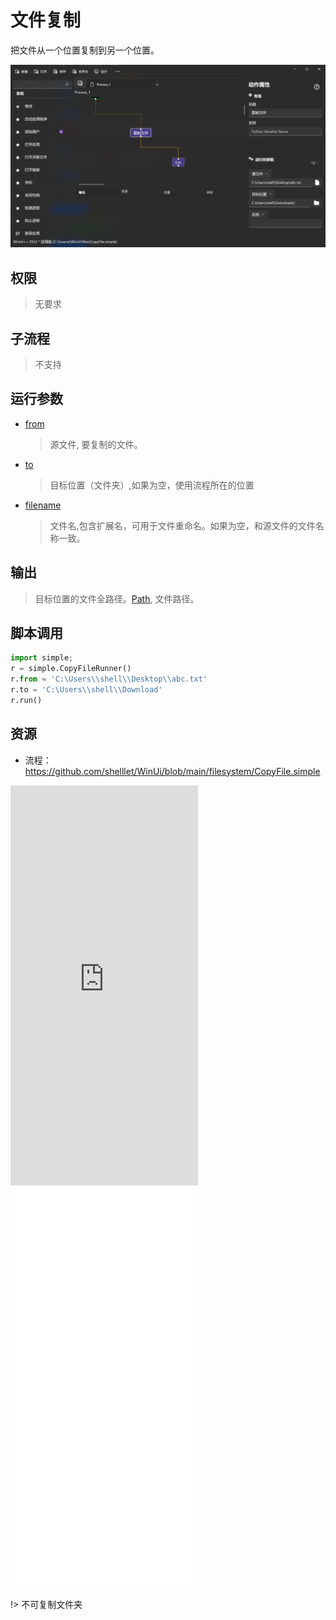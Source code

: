 # 文件复制
把文件从一个位置复制到另一个位置。

![CopyFile](./images/08.png ':size=90%')


## 权限
> 无要求
## 子流程
> 不支持


## 运行参数
* [from](./types/Path.md)
  > 源文件, 要复制的文件。
* [to](./types/Path.md)
  > 目标位置（文件夹）,如果为空，使用流程所在的位置
* [filename](./types/String.md)
  > 文件名,包含扩展名，可用于文件重命名。如果为空，和源文件的文件名称一致。



## 输出

> 目标位置的文件全路径。[Path](./types/Path.md), 文件路径。 


## 脚本调用

```python
import simple;
r = simple.CopyFileRunner()
r.from = 'C:\Users\\shell\\Desktop\\abc.txt'
r.to = 'C:\Users\\shell\\Download'
r.run()
```


## 资源
* 流程：https://github.com/shelllet/WinUi/blob/main/filesystem/CopyFile.simple

<iframe type="text/html" height="640px" src="https://www.youtube.com/embed/04VDa9k2ako" frameborder="0"></iframe>

<iframe src="//player.bilibili.com/player.html?bvid=BV16F411Z7oU&page=1&autoplay=0" height='640px' scrolling="no" border="0" frameborder="no" framespacing="0" allowfullscreen="true"></iframe>

!> 不可复制文件夹